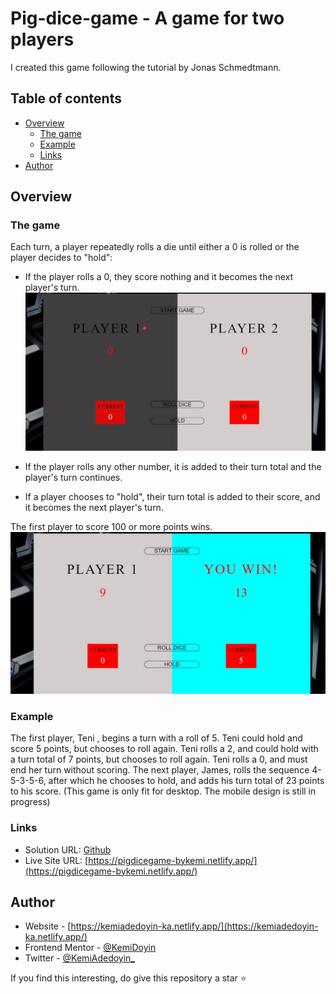 # Pig-dice-game - A game for two players

I created this game following the tutorial by Jonas Schmedtmann.

## Table of contents

- [Overview](#overview)
  - [The game](#the-game)
  - [Example](#example)
  - [Links](#links)
- [Author](#author)


## Overview

### The game

Each turn, a player repeatedly rolls a die until either a 0 is rolled or the player decides to "hold":

- If the player rolls a 0, they score nothing and it becomes the next player's turn.
![Dice Game](images/dice-active.jpg)

- If the player rolls any other number, it is added to their turn total and the player's turn continues.
- If a player chooses to "hold", their turn total is added to their score, and it becomes the next player's turn.

The first player to score 100 or more points wins.
![Winner](images/dice-winner.jpg)

### Example

The first player, Teni , begins a turn with a roll of 5. Teni could hold and score 5 points, but chooses to roll again. Teni rolls a 2, and could hold with a turn total of 7 points, but chooses to roll again. Teni rolls a 0, and must end her turn without scoring. The next player, James, rolls the sequence 4-5-3-5-6, after which he chooses to hold, and adds his turn total of 23 points to his score.
(This game is only fit for desktop. The mobile design is still in progress)


### Links

- Solution URL: [Github](https://github.com/KemiDoyin/Pig-dice-game)
- Live Site URL: [https://pigdicegame-bykemi.netlify.app/](https://pigdicegame-bykemi.netlify.app/)



## Author

- Website - [https://kemiadedoyin-ka.netlify.app/](https://kemiadedoyin-ka.netlify.app/)
- Frontend Mentor - [@KemiDoyin](https://www.frontendmentor.io/profile/KemiDoyin)
- Twitter - [@KemiAdedoyin_](https://twitter.com/KemiAdedoyin_)

If you find this interesting, do give this repository a star :star:



